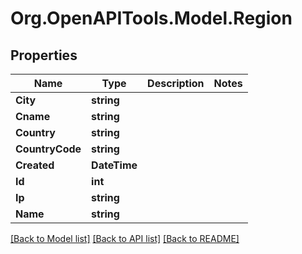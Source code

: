
# Org.OpenAPITools.Model.Region

## Properties

Name | Type | Description | Notes
------------ | ------------- | ------------- | -------------
**City** | **string** |  | 
**Cname** | **string** |  | 
**Country** | **string** |  | 
**CountryCode** | **string** |  | 
**Created** | **DateTime** |  | 
**Id** | **int** |  | 
**Ip** | **string** |  | 
**Name** | **string** |  | 

[[Back to Model list]](../README.md#documentation-for-models)
[[Back to API list]](../README.md#documentation-for-api-endpoints)
[[Back to README]](../README.md)

